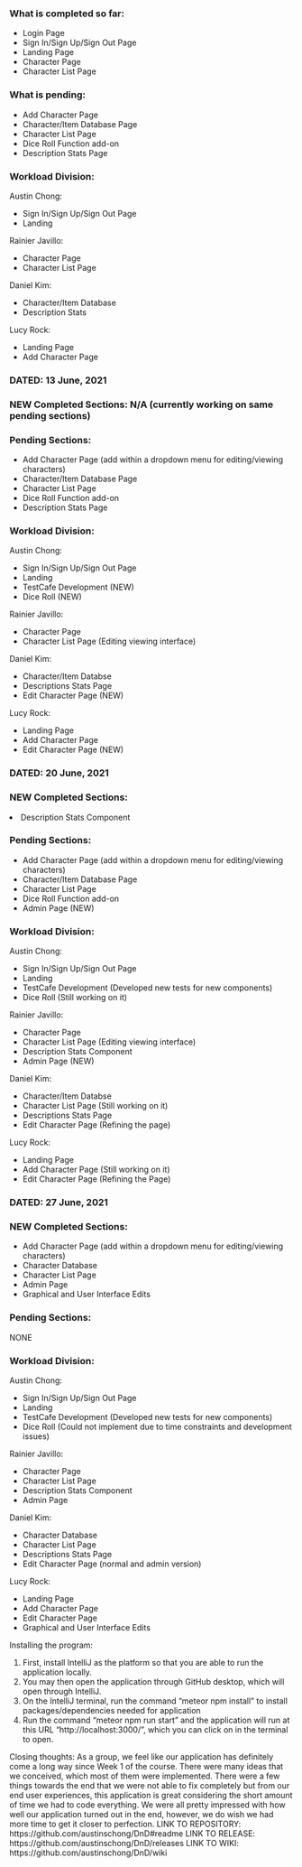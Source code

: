 <h3>What is completed so far:</h3>
<ul>
<li>Login Page</li>
<li>Sign In/Sign Up/Sign Out Page</li>
<li>Landing Page</li>
<li>Character Page</li>
<li>Character List Page</li>
</ul>
<h3>What is pending:</h3>
<ul>
<li>Add Character Page</li>
<li>Character/Item Database Page</li>
<li>Character List Page</li>
<li>Dice Roll Function add-on</li>
<li>Description Stats Page</li>
</ul>
<h3>Workload Division:</h3>
Austin Chong:
<ul>
<li>Sign In/Sign Up/Sign Out Page</li>
<li>Landing</li>
</ul>
Rainier Javillo:
<ul>
<li>Character Page</li>
<li>Character List Page</li>
</ul>
Daniel Kim:
<ul>
<li>Character/Item Database</li>
<li>Description Stats</li>
</ul>
Lucy Rock:
<ul>
<li>Landing Page</li>
<li>Add Character Page</li>
</ul>

<h3>DATED: 13 June, 2021</h3>
<h3>NEW Completed Sections: N/A (currently working on same pending sections)</h3>
<h3>Pending Sections:</h3>
<ul>
<li>Add Character Page (add within a dropdown menu for editing/viewing characters)</li>
<li>Character/Item Database Page</li>
<li>Character List Page</li>
<li>Dice Roll Function add-on</li>
<li>Description Stats Page</li>
</ul>
<h3>Workload Division:</h3>
Austin Chong:
<ul>
<li>Sign In/Sign Up/Sign Out Page</li>
<li>Landing</li>
<li>TestCafe Development (NEW)</li>
<li>Dice Roll (NEW)</li>
</ul>
Rainier Javillo:
<ul>
<li>Character Page</li>
<li>Character List Page (Editing viewing interface)</li>
</ul>
Daniel Kim:
<ul>
<li>Character/Item Databse</li>
<li>Descriptions Stats Page</li>
<li>Edit Character Page (NEW)</li>
</ul>
Lucy Rock:
<ul>
<li>Landing Page</li>
<li>Add Character Page</li>
<li>Edit Character Page (NEW)</li>
</ul>
<h3>DATED: 20 June, 2021</h3>
<h3>NEW Completed Sections:</h3>
<li>Description Stats Component</li>
</ul>
<h3>Pending Sections:</h3>
<ul>
<li>Add Character Page (add within a dropdown menu for editing/viewing characters)</li>
<li>Character/Item Database Page</li>
<li>Character List Page</li>
<li>Dice Roll Function add-on</li>
<li>Admin Page (NEW)</li>
</ul>
<h3>Workload Division:</h3>
Austin Chong:
<ul>
<li>Sign In/Sign Up/Sign Out Page</li>
<li>Landing</li>
<li>TestCafe Development (Developed new tests for new components)</li>
<li>Dice Roll (Still working on it)</li>
</ul>
Rainier Javillo:
<ul>
<li>Character Page</li>
<li>Character List Page (Editing viewing interface)</li>
<li>Description Stats Component</li>
<li>Admin Page (NEW)</li>
</ul>
Daniel Kim:
<ul>
<li>Character/Item Databse</li>
<li>Character List Page (Still working on it)</li>
<li>Descriptions Stats Page</li>
<li>Edit Character Page (Refining the page)</li>
</ul>
Lucy Rock:
<ul>
<li>Landing Page</li>
<li>Add Character Page (Still working on it)</li>
<li>Edit Character Page (Refining the Page)</li>
</ul>
<h3>DATED: 27 June, 2021</h3>
<h3>NEW Completed Sections:</h3>
<ul>
<li>Add Character Page (add within a dropdown menu for editing/viewing characters)</li>
<li>Character Database</li>
<li>Character List Page</li>
<li>Admin Page</li>
<li>Graphical and User Interface Edits</li>
</ul>
<h3>Pending Sections:</h3>NONE
<h3>Workload Division:</h3>
Austin Chong:
<ul>
<li>Sign In/Sign Up/Sign Out Page</li>
<li>Landing</li>
<li>TestCafe Development (Developed new tests for new components)</li>
<li>Dice Roll (Could not implement due to time constraints and development issues)</li>
</ul>
Rainier Javillo:
<ul>
<li>Character Page</li>
<li>Character List Page</li>
<li>Description Stats Component</li>
<li>Admin Page</li>
</ul>
Daniel Kim:
<ul>
<li>Character Database</li>
<li>Character List Page</li>
<li>Descriptions Stats Page</li>
<li>Edit Character Page (normal and admin version)</li>
</ul>
Lucy Rock:
<ul>
<li>Landing Page</li>
<li>Add Character Page</li>
<li>Edit Character Page</li>
<li>Graphical and User Interface Edits</li>
</ul>
Installing the program:  
<ol>
  <li>First, install IntelliJ as the platform so that you are able to run the application locally.</li>
  <li>You may then open the application through GitHub desktop, which will open through IntelliJ.</li>
  <li>On the IntelliJ terminal, run the command “meteor npm install” to install packages/dependencies needed for application</li>
  <li>Run the command “meteor npm run start” and the application will run at this URL “http://localhost:3000/”, which you can click on in the terminal to open.</li>
</ol>
Closing thoughts:  
As a group, we feel like our application has definitely come a long way since Week 1 of the course. There were many ideas that we conceived, which most of them were implemented. There were a few things towards the end that we were not able to fix completely but from our end user experiences, this application is great considering the short amount of time we had to code everything. We were all pretty impressed with how well our application turned out in the end, however, we do wish we had more time to get it closer to perfection.
LINK TO REPOSITORY: https://github.com/austinschong/DnD#readme  
LINK TO RELEASE: https://github.com/austinschong/DnD/releases  
LINK TO WIKI: https://github.com/austinschong/DnD/wiki  
